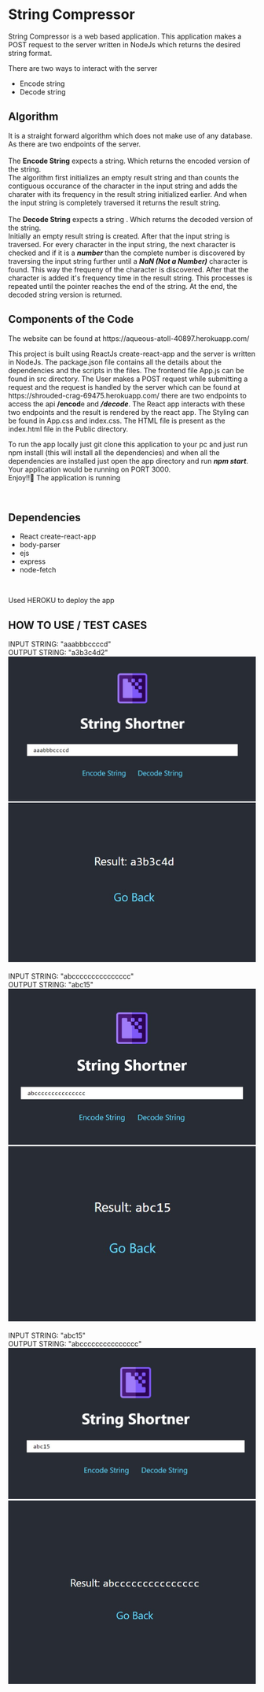 <h1> String Compressor </h1>

<p>
String Compressor is a web based application. This application makes a POST request to the server written in NodeJs which returns the desired string format.
</p>
<p>
  There are two ways to interact with the server
  <ul>
    <li> Encode string </li>
    <li> Decode string </li>
  </ul>
</p>
<h2> Algorithm </h1>
<p> It is a straight forward algorithm which does not make use of any database. As there are two endpoints of the server.<br><br>
  The <strong>Encode String</strong> expects a string. Which returns the encoded version of the string. <br>
  The algorithm first initializes an empty result string and than counts the contiguous occurance of the character in the
  input string and adds the charater with its frequency in the result string initialized earlier. And when the input string is completely traversed it returns the result string.
  <br>
  <br>
  The <strong>Decode String</strong> expects a string . Which returns the decoded version of the string. <br>
  Initially an empty result string is created. After that the input string is traversed. For every character in the input string, the next character is checked and if it is a <strong><em>number </em> </strong> than the complete number is discovered by traversing the input string further until a <em><strong> NaN (Not a Number)</strong></em> character is found. This way the frequeny of the character is discovered. After that the character is added it's frequency time in the result string. This processes is repeated until the pointer reaches the end of the string. At the end, the decoded string version is returned.
</p>

<h2> Components of the Code </h2>
<p>
  The website can be found at https://aqueous-atoll-40897.herokuapp.com/ 
</p>
<p>
  This project is built using ReactJs create-react-app and the server is written in NodeJs. The package.json file contains all the details about the dependencies and the scripts in the files. The frontend file App.js can be found in src directory. The User makes a POST request while submitting a request and the request is handled by the server which can be found at https://shrouded-crag-69475.herokuapp.com/ there are two endpoints to access the api <strong><em></em>/encod</strong>e and <strong><em>/decode</em></strong>. The React app interacts with these two endpoints and the result is rendered by the react app.
  The Styling can be found in App.css and index.css. The HTML file is present as the index.html file in the Public directory.
</p>
<p>
  To run the app locally just git clone this application to your pc and just run npm install (this will install all the dependencies) and when all the dependencies are installed just open the app directory and run <strong><em>npm start</em></strong>. Your application would be running on PORT 3000. <br>
  Enjoy!!🎉 The application is running 
</p><br>
<h2> Dependencies </h2>
<ul>
  <li> React create-react-app </li>
  <li> body-parser </li>
  <li> ejs </li>
  <li> express </li>
  <li> node-fetch </li>
</ul>
<br> 
<p> Used HEROKU to deploy the app </p>
<h2> HOW TO USE / TEST CASES </h2>
<p>
  INPUT STRING:  "aaabbbccccd"<br>
  OUTPUT STRING: "a3b3c4d2"
  <img src ="https://raw.githubusercontent.com/akhildhiman7/string-compressor/master/images/a.jpg" alt="INPUT A" />
  <img src ="https://raw.githubusercontent.com/akhildhiman7/string-compressor/master/images/b.jpg" alt="OUTPUT A" /><br><br>
  INPUT STRING:  "abccccccccccccccc"<br>
  OUTPUT STRING: "abc15"
  <img src ="https://raw.githubusercontent.com/akhildhiman7/string-compressor/master/images/c.jpg" alt="INPUT B" />
  <img src ="https://raw.githubusercontent.com/akhildhiman7/string-compressor/master/images/d.jpg" alt="OUTPUT B" /><br><br>
  INPUT STRING:  "abc15"<br>
  OUTPUT STRING: "abccccccccccccccc"
  <img src ="https://raw.githubusercontent.com/akhildhiman7/string-compressor/master/images/e.jpg" alt="INPUT C" />
  <img src ="https://raw.githubusercontent.com/akhildhiman7/string-compressor/master/images/f.jpg" alt="OUTPUT C" /><br><br>
</p>
  